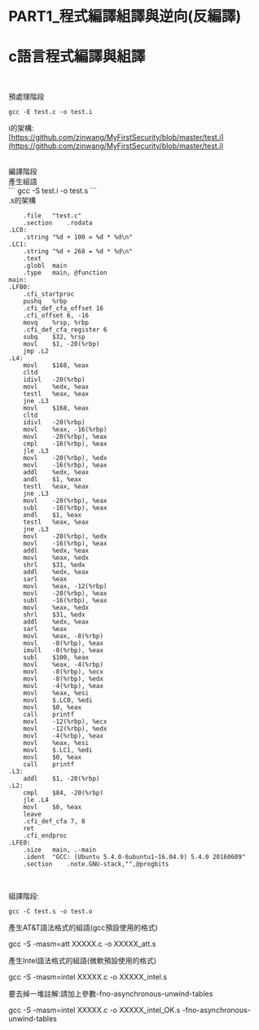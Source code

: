 <br />

# PART1_程式編譯組譯與逆向(反編譯)
# c語言程式編譯與組譯
<br >

預處理階段
```
gcc -E test.c -o test.i
```
i的架構:<br />
[https://github.com/zinwang/MyFirstSecurity/blob/master/test.i](https://github.com/zinwang/MyFirstSecurity/blob/master/test.i)

<br />
編譯階段<br />
產生組語<br />
```
gcc -S test.i -o test.s
```

<br />
.s的架構<br />

```
	.file	"test.c"
	.section	.rodata
.LC0:
	.string	"%d + 100 = %d * %d\n"
.LC1:
	.string	"%d + 268 = %d * %d\n"
	.text
	.globl	main
	.type	main, @function
main:
.LFB0:
	.cfi_startproc
	pushq	%rbp
	.cfi_def_cfa_offset 16
	.cfi_offset 6, -16
	movq	%rsp, %rbp
	.cfi_def_cfa_register 6
	subq	$32, %rsp
	movl	$1, -20(%rbp)
	jmp	.L2
.L4:
	movl	$168, %eax
	cltd
	idivl	-20(%rbp)
	movl	%edx, %eax
	testl	%eax, %eax
	jne	.L3
	movl	$168, %eax
	cltd
	idivl	-20(%rbp)
	movl	%eax, -16(%rbp)
	movl	-20(%rbp), %eax
	cmpl	-16(%rbp), %eax
	jle	.L3
	movl	-20(%rbp), %edx
	movl	-16(%rbp), %eax
	addl	%edx, %eax
	andl	$1, %eax
	testl	%eax, %eax
	jne	.L3
	movl	-20(%rbp), %eax
	subl	-16(%rbp), %eax
	andl	$1, %eax
	testl	%eax, %eax
	jne	.L3
	movl	-20(%rbp), %edx
	movl	-16(%rbp), %eax
	addl	%edx, %eax
	movl	%eax, %edx
	shrl	$31, %edx
	addl	%edx, %eax
	sarl	%eax
	movl	%eax, -12(%rbp)
	movl	-20(%rbp), %eax
	subl	-16(%rbp), %eax
	movl	%eax, %edx
	shrl	$31, %edx
	addl	%edx, %eax
	sarl	%eax
	movl	%eax, -8(%rbp)
	movl	-8(%rbp), %eax
	imull	-8(%rbp), %eax
	subl	$100, %eax
	movl	%eax, -4(%rbp)
	movl	-8(%rbp), %ecx
	movl	-8(%rbp), %edx
	movl	-4(%rbp), %eax
	movl	%eax, %esi
	movl	$.LC0, %edi
	movl	$0, %eax
	call	printf
	movl	-12(%rbp), %ecx
	movl	-12(%rbp), %edx
	movl	-4(%rbp), %eax
	movl	%eax, %esi
	movl	$.LC1, %edi
	movl	$0, %eax
	call	printf
.L3:
	addl	$1, -20(%rbp)
.L2:
	cmpl	$84, -20(%rbp)
	jle	.L4
	movl	$0, %eax
	leave
	.cfi_def_cfa 7, 8
	ret
	.cfi_endproc
.LFE0:
	.size	main, .-main
	.ident	"GCC: (Ubuntu 5.4.0-6ubuntu1~16.04.9) 5.4.0 20160609"
	.section	.note.GNU-stack,"",@progbits

```

<br />

組譯階段:<br />
```
gcc -C test.s -o test.o
```


產生AT&T語法格式的組語(gcc預設使用的格式)



gcc -S -masm=att XXXXX.c -o XXXXX_att.s


產生Intel語法格式的組語(微軟預設使用的格式)

gcc -S -masm=intel XXXXX.c -o XXXXX_intel.s

要去掉一堆註解:請加上參數-fno-asynchronous-unwind-tables

gcc -S -masm=intel XXXXX.c -o XXXXX_intel_OK.s -fno-asynchronous-unwind-tables
